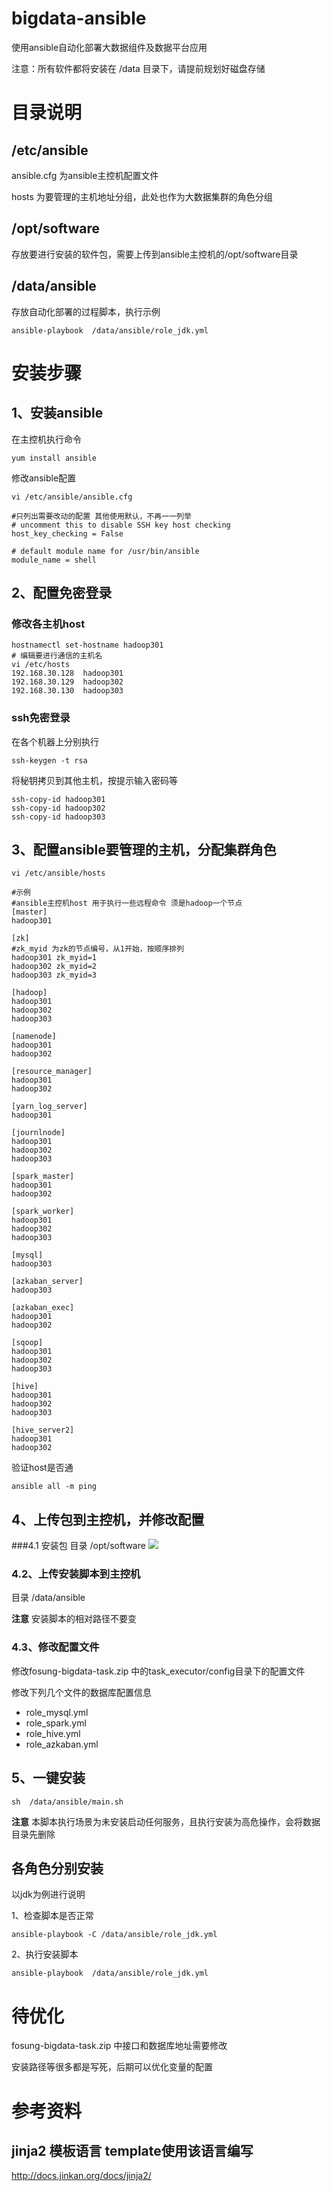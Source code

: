 # bigdata-ansible
使用ansible自动化部署大数据组件及数据平台应用

注意：所有软件都将安装在 /data 目录下，请提前规划好磁盘存储
# 目录说明
## /etc/ansible 
ansible.cfg 为ansible主控机配置文件

hosts 为要管理的主机地址分组，此处也作为大数据集群的角色分组

## /opt/software
存放要进行安装的软件包，需要上传到ansible主控机的/opt/software目录

## /data/ansible
存放自动化部署的过程脚本，执行示例
````
ansible-playbook  /data/ansible/role_jdk.yml
````

# 安装步骤

## 1、安装ansible

在主控机执行命令
````
yum install ansible
````
修改ansible配置
````
vi /etc/ansible/ansible.cfg
````
````
#只列出需要改动的配置 其他使用默认，不再一一列举
# uncomment this to disable SSH key host checking
host_key_checking = False

# default module name for /usr/bin/ansible
module_name = shell
````

## 2、配置免密登录

### 修改各主机host
````
hostnamectl set-hostname hadoop301
# 编辑要进行通信的主机名
vi /etc/hosts
192.168.30.128  hadoop301
192.168.30.129  hadoop302
192.168.30.130  hadoop303
````

### ssh免密登录

在各个机器上分别执行
````
ssh-keygen -t rsa
````
将秘钥拷贝到其他主机，按提示输入密码等
````
ssh-copy-id hadoop301
ssh-copy-id hadoop302
ssh-copy-id hadoop303
````

## 3、配置ansible要管理的主机，分配集群角色
````
vi /etc/ansible/hosts
````
````
#示例
#ansible主控机host 用于执行一些远程命令 须是hadoop一个节点
[master]
hadoop301

[zk]
#zk_myid 为zk的节点编号，从1开始，按顺序排列
hadoop301 zk_myid=1
hadoop302 zk_myid=2
hadoop303 zk_myid=3

[hadoop]
hadoop301
hadoop302
hadoop303

[namenode]
hadoop301
hadoop302

[resource_manager]
hadoop301
hadoop302

[yarn_log_server]
hadoop301

[journlnode]
hadoop301
hadoop302
hadoop303

[spark_master]
hadoop301
hadoop302

[spark_worker]
hadoop301
hadoop302
hadoop303

[mysql]
hadoop303 

[azkaban_server]
hadoop303

[azkaban_exec]
hadoop301
hadoop302

[sqoop]
hadoop301
hadoop302
hadoop303

[hive]
hadoop301
hadoop302
hadoop303

[hive_server2]
hadoop301
hadoop302

````
验证host是否通
````
ansible all -m ping
````

## 4、上传包到主控机，并修改配置
###4.1 安装包
目录 /opt/software
![](opt/software/img.png)
### 4.2、上传安装脚本到主控机
目录 /data/ansible

**注意** 安装脚本的相对路径不要变
### 4.3、修改配置文件
修改fosung-bigdata-task.zip 中的task_executor/config目录下的配置文件

修改下列几个文件的数据库配置信息

- role_mysql.yml
- role_spark.yml
- role_hive.yml
- role_azkaban.yml
## 5、一键安装
````
sh  /data/ansible/main.sh
````
**注意** 本脚本执行场景为未安装启动任何服务，且执行安装为高危操作，会将数据目录先删除
## 各角色分别安装
以jdk为例进行说明 

1、检查脚本是否正常
````
ansible-playbook -C /data/ansible/role_jdk.yml
````
2、执行安装脚本
````
ansible-playbook  /data/ansible/role_jdk.yml
````


# 待优化

fosung-bigdata-task.zip 中接口和数据库地址需要修改

安装路径等很多都是写死，后期可以优化变量的配置

# 参考资料
## jinja2 模板语言 template使用该语言编写
http://docs.jinkan.org/docs/jinja2/
